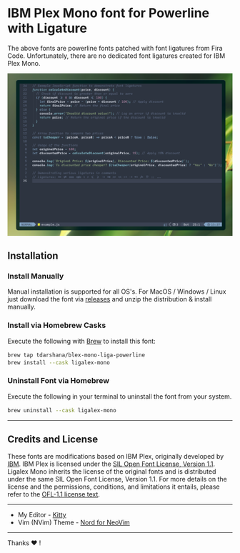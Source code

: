 # IBM Plex Mono font for Powerline with Ligature

The above fonts are powerline fonts patched with font ligatures from Fira Code. Unfortunately, there are no dedicated font ligatures created for IBM Plex Mono.

![screenshot](./img/screenshot.png)

## Installation

### Install Manually

Manual installation is supported for all OS's. For MacOS / Windows / Linux just download the font via [releases](https://github.com/tdarshana/homebrew-blex-mono-liga-powerline/releases/tag/rel-v0.1) and unzip the distribution & install manually.

### Install via Homebrew Casks

Execute the following with [Brew](https://brew.sh/) to install this font:

```bash
brew tap tdarshana/blex-mono-liga-powerline
brew install --cask ligalex-mono
```

### Uninstall Font via Homebrew 

Execute the following in your terminal to uninstall the font from your system.
```bash
brew uninstall --cask ligalex-mono
```
---

## Credits and License

These fonts are modifications based on IBM Plex, originally developed by [IBM](https://github.com/IBM/plex). IBM Plex is licensed under the [SIL Open Font License, Version 1.1](https://opensource.org/licenses/OFL-1.1). Ligalex Mono inherits the license of the original fonts and is distributed under the same SIL Open Font License, Version 1.1. For more details on the license and the permissions, conditions, and limitations it entails, please refer to the [OFL-1.1 license text](https://github.com/IBM/plex/blob/master/LICENSE.txt).

---

- My Editor - [Kitty](https://github.com/kovidgoyal/kitty)
- Vim (NVim) Theme - [Nord for NeoVim](https://github.com/kovidgoyal/kitty)

---

Thanks :heart: !
